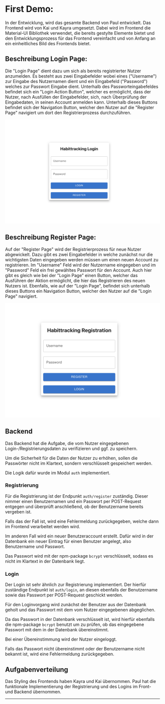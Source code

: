 # First Demo:

In der Entwicklung, wird das gesamte Backend von Paul entwickelt. Das Frontend wird von Kai und Kayra umgesetzt. Dabei wird im Frontend die Material-UI Bibliothek verwendet, die bereits gestylte Elemente bietet und den Entwicklungsprozess für das Frontend vereinfacht und von Anfang an ein einheitliches Bild des Frontends bietet. 


## Beschreibung Login Page:
Die "Login Page" dient dazu um sich als bereits registrierter Nutzer anzumelden. Es besteht aus zwei Eingabefelder wobei eines ("Username") zur Eingabe des Nutzernamen dient und ein Eingabefeld ("Password") welches zur Passwort Eingabe dient.
Unterhalb des Passworteingabefeldes befindet sich ein "Login Action Button", welcher es ermöglicht, dass der Nutzer, nach Ausfüllen der Eingabefelder, sich, nach Überprüfung der Eingabedaten, in seinen Account anmelden kann. Unterhalb dieses Buttons befindet sich der Navigation Button, welcher den Nutzer auf die "Register Page" navigiert um dort den Registrierprozess durchzuführen. 

![](media/Habittracking_Login.png)


## Beschreibung Register Page:
Auf der "Register Page" wird der Registrierprozess für neue Nutzer abgewickelt. Dazu gibt es zwei Eingabefelder in welche zunächst nur die wichtigsten Daten eingegeben werden müssen um einen neuen Account zu registrieren. Im "Username" Feld wird der Nutzername eingegeben und im "Password" Feld ein frei gewähltes Passwort für den Account. Auch hier gibt es gleich wie bei der "Login Page" einen Button, welcher das Ausführen der Aktion ermöglicht, die hier das Registrieren des neuen Nutzers ist. Ebenfalls, wie auf der "Login Page", befindet sich unterhalb dieses Buttons ein Navigation Button, welcher den Nutzer auf die "Login Page" navigiert.

![](media/Habittracking_Register.png)

## Backend

Das Backend hat die Aufgabe, die vom Nutzer eingegebenen Login-/Registrierungsdaten zu verifizieren und ggf. zu speichern.

Um die Sicherheit für die Daten der Nutzer zu erhöhen, sollen die Passwörter nicht im Klartext, sondern verschlüsselt gespeichert werden.

Die Logik dafür wurde im Modul `auth` implementiert.

### Registrierung

Für die Registrierung ist der Endpunkt `auth/register` zuständig.
Dieser nimmer einen Benutzernamen und ein Passwort per POST-Request entgegen und überprüft anschließend, ob der Benutzername bereits vergeben ist.

Falls das der Fall ist, wird eine Fehlermeldung zurückgegeben, welche dann im Frontend verarbeitet werden wird.

Im anderen Fall wird ein neuer Benutzeraccount erstellt. Dafür wird in der Datenbank ein neuer Eintrag für einen Benutzer angelegt, also Benutzername und Passwort.

Das Passwort wird mit der npm-package `bcrypt` verschlüsselt, sodass es nicht im Klartext in der Datenbank liegt.


### Login

Der Login ist sehr ähnlich zur Registrierung implementiert. Der hierfür zuständige Endpunkt ist `auth/login`, an diesen ebenfalls der Benutzername sowie das Passwort per POST-Request geschickt werden.

Für den Loginvorgang wird zunächst der Benutzer aus der Datenbank geholt und das Passwort mit dem vom Nutzer eingegebenen abgeglichen.

Da das Passwort in der Datenbank verschlüsselt ist, wird hierfür ebenfalls die npm-package `bcrypt` benutzt um zu prüfen, ob das eingegebene Passwort mit dem in der Datenbank übereinstimmt.

Bei einer Übereinstimmung wird der Nutzer eingeloggt.

Falls das Passwort nicht übereinstimmt oder der Benutzername nicht bekannt ist, wird eine Fehlermeldung zurückgegeben.

## Aufgabenverteilung

Das Styling des Frontends haben Kayra und Kai übernommen.
Paul hat die funktionale Implementierung der Registrierung und des Logins im Front- und Backend übernommen.

---

<script src="https://utteranc.es/client.js" repo="Puggingtons/habittrackingblog" issue-term="pathname" theme="github-light" crossorigin="anonymous" async> </script> 
